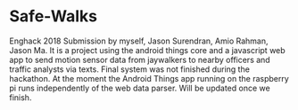 # Safe-Walks
Enghack 2018 Submission by myself, Jason Surendran, Amio Rahman, Jason Ma. It is a project using the android things core and a javascript web app to send motion sensor data from jaywalkers to nearby officers and traffic analysts via texts.
Final system was not finished during the hackathon. At the moment the Android Things app running on the raspberry pi runs independently of the web data parser. Will be updated once we finish.
